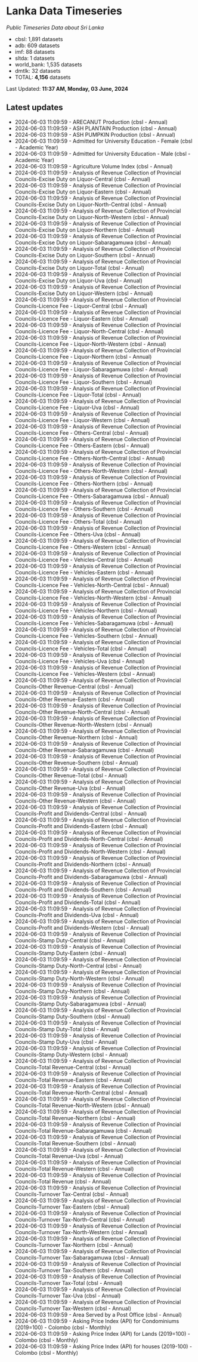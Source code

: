 # Lanka Data Timeseries
*Public Timeseries Data about Sri Lanka*

* cbsl: 1,891 datasets
* adb: 609 datasets
* imf: 88 datasets
* sltda: 1 datasets
* world_bank: 1,535 datasets
* dmtlk: 32 datasets
* TOTAL: **4,156** datasets

Last Updated: **11:37 AM, Monday, 03 June, 2024**

## Latest updates

* 2024-06-03 11:09:59 - ARECANUT Production (cbsl - Annual)
* 2024-06-03 11:09:59 - ASH PLANTAIN Production (cbsl - Annual)
* 2024-06-03 11:09:59 - ASH PUMPKIN Production (cbsl - Annual)
* 2024-06-03 11:09:59 - Admitted for University Education - Female (cbsl - Academic Year)
* 2024-06-03 11:09:59 - Admitted for University Education - Male (cbsl - Academic Year)
* 2024-06-03 11:09:59 - Agriculture Volume Index (cbsl - Annual)
* 2024-06-03 11:09:59 - Analysis of Revenue Collection of Provincial Councils-Excise Duty on Liquor-Central (cbsl - Annual)
* 2024-06-03 11:09:59 - Analysis of Revenue Collection of Provincial Councils-Excise Duty on Liquor-Eastern (cbsl - Annual)
* 2024-06-03 11:09:59 - Analysis of Revenue Collection of Provincial Councils-Excise Duty on Liquor-North-Central (cbsl - Annual)
* 2024-06-03 11:09:59 - Analysis of Revenue Collection of Provincial Councils-Excise Duty on Liquor-North-Western (cbsl - Annual)
* 2024-06-03 11:09:59 - Analysis of Revenue Collection of Provincial Councils-Excise Duty on Liquor-Northern (cbsl - Annual)
* 2024-06-03 11:09:59 - Analysis of Revenue Collection of Provincial Councils-Excise Duty on Liquor-Sabaragamuwa (cbsl - Annual)
* 2024-06-03 11:09:59 - Analysis of Revenue Collection of Provincial Councils-Excise Duty on Liquor-Southern (cbsl - Annual)
* 2024-06-03 11:09:59 - Analysis of Revenue Collection of Provincial Councils-Excise Duty on Liquor-Total (cbsl - Annual)
* 2024-06-03 11:09:59 - Analysis of Revenue Collection of Provincial Councils-Excise Duty on Liquor-Uva (cbsl - Annual)
* 2024-06-03 11:09:59 - Analysis of Revenue Collection of Provincial Councils-Excise Duty on Liquor-Western (cbsl - Annual)
* 2024-06-03 11:09:59 - Analysis of Revenue Collection of Provincial Councils-Licence Fee - Liquor-Central (cbsl - Annual)
* 2024-06-03 11:09:59 - Analysis of Revenue Collection of Provincial Councils-Licence Fee - Liquor-Eastern (cbsl - Annual)
* 2024-06-03 11:09:59 - Analysis of Revenue Collection of Provincial Councils-Licence Fee - Liquor-North-Central (cbsl - Annual)
* 2024-06-03 11:09:59 - Analysis of Revenue Collection of Provincial Councils-Licence Fee - Liquor-North-Western (cbsl - Annual)
* 2024-06-03 11:09:59 - Analysis of Revenue Collection of Provincial Councils-Licence Fee - Liquor-Northern (cbsl - Annual)
* 2024-06-03 11:09:59 - Analysis of Revenue Collection of Provincial Councils-Licence Fee - Liquor-Sabaragamuwa (cbsl - Annual)
* 2024-06-03 11:09:59 - Analysis of Revenue Collection of Provincial Councils-Licence Fee - Liquor-Southern (cbsl - Annual)
* 2024-06-03 11:09:59 - Analysis of Revenue Collection of Provincial Councils-Licence Fee - Liquor-Total (cbsl - Annual)
* 2024-06-03 11:09:59 - Analysis of Revenue Collection of Provincial Councils-Licence Fee - Liquor-Uva (cbsl - Annual)
* 2024-06-03 11:09:59 - Analysis of Revenue Collection of Provincial Councils-Licence Fee - Liquor-Western (cbsl - Annual)
* 2024-06-03 11:09:59 - Analysis of Revenue Collection of Provincial Councils-Licence Fee - Others-Central (cbsl - Annual)
* 2024-06-03 11:09:59 - Analysis of Revenue Collection of Provincial Councils-Licence Fee - Others-Eastern (cbsl - Annual)
* 2024-06-03 11:09:59 - Analysis of Revenue Collection of Provincial Councils-Licence Fee - Others-North-Central (cbsl - Annual)
* 2024-06-03 11:09:59 - Analysis of Revenue Collection of Provincial Councils-Licence Fee - Others-North-Western (cbsl - Annual)
* 2024-06-03 11:09:59 - Analysis of Revenue Collection of Provincial Councils-Licence Fee - Others-Northern (cbsl - Annual)
* 2024-06-03 11:09:59 - Analysis of Revenue Collection of Provincial Councils-Licence Fee - Others-Sabaragamuwa (cbsl - Annual)
* 2024-06-03 11:09:59 - Analysis of Revenue Collection of Provincial Councils-Licence Fee - Others-Southern (cbsl - Annual)
* 2024-06-03 11:09:59 - Analysis of Revenue Collection of Provincial Councils-Licence Fee - Others-Total (cbsl - Annual)
* 2024-06-03 11:09:59 - Analysis of Revenue Collection of Provincial Councils-Licence Fee - Others-Uva (cbsl - Annual)
* 2024-06-03 11:09:59 - Analysis of Revenue Collection of Provincial Councils-Licence Fee - Others-Western (cbsl - Annual)
* 2024-06-03 11:09:59 - Analysis of Revenue Collection of Provincial Councils-Licence Fee - Vehicles-Central (cbsl - Annual)
* 2024-06-03 11:09:59 - Analysis of Revenue Collection of Provincial Councils-Licence Fee - Vehicles-Eastern (cbsl - Annual)
* 2024-06-03 11:09:59 - Analysis of Revenue Collection of Provincial Councils-Licence Fee - Vehicles-North-Central (cbsl - Annual)
* 2024-06-03 11:09:59 - Analysis of Revenue Collection of Provincial Councils-Licence Fee - Vehicles-North-Western (cbsl - Annual)
* 2024-06-03 11:09:59 - Analysis of Revenue Collection of Provincial Councils-Licence Fee - Vehicles-Northern (cbsl - Annual)
* 2024-06-03 11:09:59 - Analysis of Revenue Collection of Provincial Councils-Licence Fee - Vehicles-Sabaragamuwa (cbsl - Annual)
* 2024-06-03 11:09:59 - Analysis of Revenue Collection of Provincial Councils-Licence Fee - Vehicles-Southern (cbsl - Annual)
* 2024-06-03 11:09:59 - Analysis of Revenue Collection of Provincial Councils-Licence Fee - Vehicles-Total (cbsl - Annual)
* 2024-06-03 11:09:59 - Analysis of Revenue Collection of Provincial Councils-Licence Fee - Vehicles-Uva (cbsl - Annual)
* 2024-06-03 11:09:59 - Analysis of Revenue Collection of Provincial Councils-Licence Fee - Vehicles-Western (cbsl - Annual)
* 2024-06-03 11:09:59 - Analysis of Revenue Collection of Provincial Councils-Other Revenue-Central (cbsl - Annual)
* 2024-06-03 11:09:59 - Analysis of Revenue Collection of Provincial Councils-Other Revenue-Eastern (cbsl - Annual)
* 2024-06-03 11:09:59 - Analysis of Revenue Collection of Provincial Councils-Other Revenue-North-Central (cbsl - Annual)
* 2024-06-03 11:09:59 - Analysis of Revenue Collection of Provincial Councils-Other Revenue-North-Western (cbsl - Annual)
* 2024-06-03 11:09:59 - Analysis of Revenue Collection of Provincial Councils-Other Revenue-Northern (cbsl - Annual)
* 2024-06-03 11:09:59 - Analysis of Revenue Collection of Provincial Councils-Other Revenue-Sabaragamuwa (cbsl - Annual)
* 2024-06-03 11:09:59 - Analysis of Revenue Collection of Provincial Councils-Other Revenue-Southern (cbsl - Annual)
* 2024-06-03 11:09:59 - Analysis of Revenue Collection of Provincial Councils-Other Revenue-Total (cbsl - Annual)
* 2024-06-03 11:09:59 - Analysis of Revenue Collection of Provincial Councils-Other Revenue-Uva (cbsl - Annual)
* 2024-06-03 11:09:59 - Analysis of Revenue Collection of Provincial Councils-Other Revenue-Western (cbsl - Annual)
* 2024-06-03 11:09:59 - Analysis of Revenue Collection of Provincial Councils-Profit and Dividends-Central (cbsl - Annual)
* 2024-06-03 11:09:59 - Analysis of Revenue Collection of Provincial Councils-Profit and Dividends-Eastern (cbsl - Annual)
* 2024-06-03 11:09:59 - Analysis of Revenue Collection of Provincial Councils-Profit and Dividends-North-Central (cbsl - Annual)
* 2024-06-03 11:09:59 - Analysis of Revenue Collection of Provincial Councils-Profit and Dividends-North-Western (cbsl - Annual)
* 2024-06-03 11:09:59 - Analysis of Revenue Collection of Provincial Councils-Profit and Dividends-Northern (cbsl - Annual)
* 2024-06-03 11:09:59 - Analysis of Revenue Collection of Provincial Councils-Profit and Dividends-Sabaragamuwa (cbsl - Annual)
* 2024-06-03 11:09:59 - Analysis of Revenue Collection of Provincial Councils-Profit and Dividends-Southern (cbsl - Annual)
* 2024-06-03 11:09:59 - Analysis of Revenue Collection of Provincial Councils-Profit and Dividends-Total (cbsl - Annual)
* 2024-06-03 11:09:59 - Analysis of Revenue Collection of Provincial Councils-Profit and Dividends-Uva (cbsl - Annual)
* 2024-06-03 11:09:59 - Analysis of Revenue Collection of Provincial Councils-Profit and Dividends-Western (cbsl - Annual)
* 2024-06-03 11:09:59 - Analysis of Revenue Collection of Provincial Councils-Stamp Duty-Central (cbsl - Annual)
* 2024-06-03 11:09:59 - Analysis of Revenue Collection of Provincial Councils-Stamp Duty-Eastern (cbsl - Annual)
* 2024-06-03 11:09:59 - Analysis of Revenue Collection of Provincial Councils-Stamp Duty-North-Central (cbsl - Annual)
* 2024-06-03 11:09:59 - Analysis of Revenue Collection of Provincial Councils-Stamp Duty-North-Western (cbsl - Annual)
* 2024-06-03 11:09:59 - Analysis of Revenue Collection of Provincial Councils-Stamp Duty-Northern (cbsl - Annual)
* 2024-06-03 11:09:59 - Analysis of Revenue Collection of Provincial Councils-Stamp Duty-Sabaragamuwa (cbsl - Annual)
* 2024-06-03 11:09:59 - Analysis of Revenue Collection of Provincial Councils-Stamp Duty-Southern (cbsl - Annual)
* 2024-06-03 11:09:59 - Analysis of Revenue Collection of Provincial Councils-Stamp Duty-Total (cbsl - Annual)
* 2024-06-03 11:09:59 - Analysis of Revenue Collection of Provincial Councils-Stamp Duty-Uva (cbsl - Annual)
* 2024-06-03 11:09:59 - Analysis of Revenue Collection of Provincial Councils-Stamp Duty-Western (cbsl - Annual)
* 2024-06-03 11:09:59 - Analysis of Revenue Collection of Provincial Councils-Total Revenue-Central (cbsl - Annual)
* 2024-06-03 11:09:59 - Analysis of Revenue Collection of Provincial Councils-Total Revenue-Eastern (cbsl - Annual)
* 2024-06-03 11:09:59 - Analysis of Revenue Collection of Provincial Councils-Total Revenue-North-Central (cbsl - Annual)
* 2024-06-03 11:09:59 - Analysis of Revenue Collection of Provincial Councils-Total Revenue-North-Western (cbsl - Annual)
* 2024-06-03 11:09:59 - Analysis of Revenue Collection of Provincial Councils-Total Revenue-Northern (cbsl - Annual)
* 2024-06-03 11:09:59 - Analysis of Revenue Collection of Provincial Councils-Total Revenue-Sabaragamuwa (cbsl - Annual)
* 2024-06-03 11:09:59 - Analysis of Revenue Collection of Provincial Councils-Total Revenue-Southern (cbsl - Annual)
* 2024-06-03 11:09:59 - Analysis of Revenue Collection of Provincial Councils-Total Revenue-Uva (cbsl - Annual)
* 2024-06-03 11:09:59 - Analysis of Revenue Collection of Provincial Councils-Total Revenue-Western (cbsl - Annual)
* 2024-06-03 11:09:59 - Analysis of Revenue Collection of Provincial Councils-Total Revenue (cbsl - Annual)
* 2024-06-03 11:09:59 - Analysis of Revenue Collection of Provincial Councils-Turnover Tax-Central (cbsl - Annual)
* 2024-06-03 11:09:59 - Analysis of Revenue Collection of Provincial Councils-Turnover Tax-Eastern (cbsl - Annual)
* 2024-06-03 11:09:59 - Analysis of Revenue Collection of Provincial Councils-Turnover Tax-North-Central (cbsl - Annual)
* 2024-06-03 11:09:59 - Analysis of Revenue Collection of Provincial Councils-Turnover Tax-North-Western (cbsl - Annual)
* 2024-06-03 11:09:59 - Analysis of Revenue Collection of Provincial Councils-Turnover Tax-Northern (cbsl - Annual)
* 2024-06-03 11:09:59 - Analysis of Revenue Collection of Provincial Councils-Turnover Tax-Sabaragamuwa (cbsl - Annual)
* 2024-06-03 11:09:59 - Analysis of Revenue Collection of Provincial Councils-Turnover Tax-Southern (cbsl - Annual)
* 2024-06-03 11:09:59 - Analysis of Revenue Collection of Provincial Councils-Turnover Tax-Total (cbsl - Annual)
* 2024-06-03 11:09:59 - Analysis of Revenue Collection of Provincial Councils-Turnover Tax-Uva (cbsl - Annual)
* 2024-06-03 11:09:59 - Analysis of Revenue Collection of Provincial Councils-Turnover Tax-Western (cbsl - Annual)
* 2024-06-03 11:09:59 - Area Served by a Post Office (cbsl - Annual)
* 2024-06-03 11:09:59 - Asking Price Index (API) for Condominiums (2019=100) - Colombo (cbsl - Monthly)
* 2024-06-03 11:09:59 - Asking Price Index (API) for Lands (2019=100) - Colombo (cbsl - Monthly)
* 2024-06-03 11:09:59 - Asking Price Index (API) for houses (2019-100) - Colombo (cbsl - Monthly)